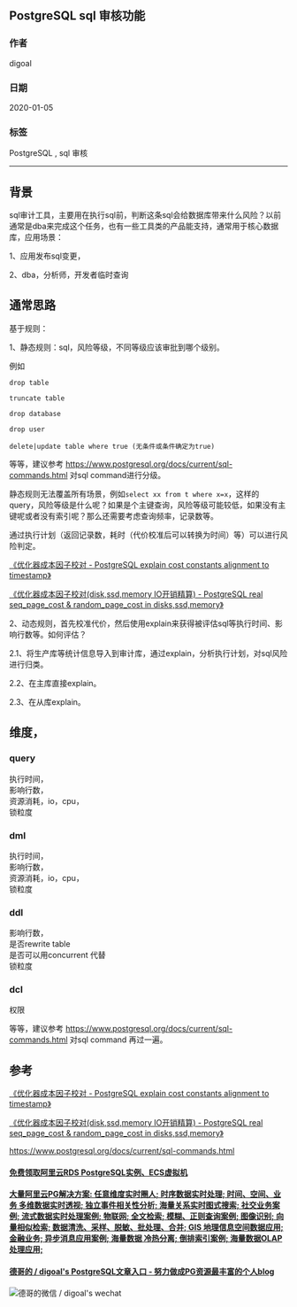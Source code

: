 ## PostgreSQL sql 审核功能  
                                                                                                             
### 作者                                                                    
digoal                                                                                                             
                                                                                                             
### 日期                                                                                                             
2020-01-05                                                                                                         
                                                                                                             
### 标签                                                                                                             
PostgreSQL , sql 审核   
                                                                                                             
----                                                                                                             
                                                                                                             
## 背景     
sql审计工具，主要用在执行sql前，判断这条sql会给数据库带来什么风险？以前通常是dba来完成这个任务，也有一些工具类的产品能支持，通常用于核心数据库，应用场景：  
  
1、应用发布sql变更，  
  
2、dba，分析师，开发者临时查询  
  
## 通常思路  
基于规则：  
  
1、静态规则：sql，风险等级，不同等级应该审批到哪个级别。  
  
例如  
  
```  
drop table   
  
truncate table   
  
drop database   
  
drop user   
  
delete|update table where true (无条件或条件确定为true)  
```  
  
等等，建议参考 https://www.postgresql.org/docs/current/sql-commands.html 对sql command进行分级。   
  
静态规则无法覆盖所有场景，例如```select xx from t where x=x```，这样的query，风险等级是什么呢？如果是个主键查询，风险等级可能较低，如果没有主键呢或者没有索引呢？那么还需要考虑查询频率，记录数等。  
  
通过执行计划（返回记录数，耗时（代价校准后可以转换为时间）等）可以进行风险判定。  
  
[《优化器成本因子校对 - PostgreSQL explain cost constants alignment to timestamp》](../201311/20131126_03.md)    
  
[《优化器成本因子校对(disk,ssd,memory IO开销精算) - PostgreSQL real seq_page_cost & random_page_cost in disks,ssd,memory》](../201404/20140423_01.md)    
  
2、动态规则，首先校准代价，然后使用explain来获得被评估sql等执行时间、影响行数等。如何评估？  
  
2\.1、将生产库等统计信息导入到审计库，通过explain，分析执行计划，对sql风险进行归类。  
  
2\.2、在主库直接explain。  
  
2\.3、在从库explain。  
  
## 维度，  
### query  
执行时间，  
影响行数，  
资源消耗，io，cpu，  
锁粒度  
  
### dml  
执行时间，  
影响行数，  
资源消耗，io，cpu，  
锁粒度  
  
### ddl  
影响行数，  
是否rewrite table  
是否可以用concurrent 代替  
锁粒度  
  
### dcl  
权限  
  
等等，建议参考 https://www.postgresql.org/docs/current/sql-commands.html 对sql command 再过一遍。   
  
## 参考  
[《优化器成本因子校对 - PostgreSQL explain cost constants alignment to timestamp》](../201311/20131126_03.md)    
  
[《优化器成本因子校对(disk,ssd,memory IO开销精算) - PostgreSQL real seq_page_cost & random_page_cost in disks,ssd,memory》](../201404/20140423_01.md)    
  
https://www.postgresql.org/docs/current/sql-commands.html  
    
  
  
  
  
  
  
  
  
  
  
  
  
  
  
  
  
  
  
#### [免费领取阿里云RDS PostgreSQL实例、ECS虚拟机](https://www.aliyun.com/database/postgresqlactivity "57258f76c37864c6e6d23383d05714ea")
  
  
#### [大量阿里云PG解决方案: 任意维度实时圈人; 时序数据实时处理; 时间、空间、业务 多维数据实时透视; 独立事件相关性分析; 海量关系实时图式搜索; 社交业务案例; 流式数据实时处理案例; 物联网; 全文检索; 模糊、正则查询案例; 图像识别; 向量相似检索; 数据清洗、采样、脱敏、批处理、合并; GIS 地理信息空间数据应用; 金融业务; 异步消息应用案例; 海量数据 冷热分离; 倒排索引案例; 海量数据OLAP处理应用;](https://yq.aliyun.com/topic/118 "40cff096e9ed7122c512b35d8561d9c8")
  
  
#### [德哥的 / digoal's PostgreSQL文章入口 - 努力做成PG资源最丰富的个人blog](https://github.com/digoal/blog/blob/master/README.md "22709685feb7cab07d30f30387f0a9ae")
  
  
![德哥的微信 / digoal's wechat](../pic/digoal_weixin.jpg "f7ad92eeba24523fd47a6e1a0e691b59")
  
